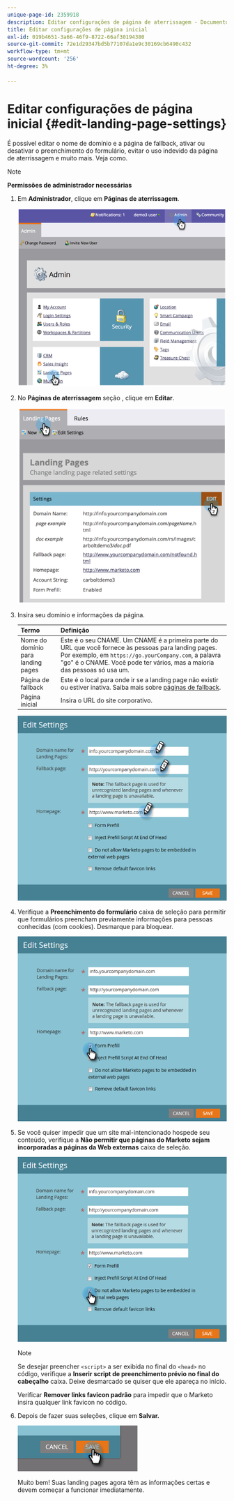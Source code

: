 ```yaml
---
unique-page-id: 2359918
description: Editar configurações de página de aterrissagem - Documentos do Marketo - Documentação do produto
title: Editar configurações de página inicial
exl-id: 019b4651-3a66-46f9-8722-66af30194380
source-git-commit: 72e1d29347bd5b77107da1e9c30169cb6490c432
workflow-type: tm+mt
source-wordcount: '256'
ht-degree: 3%

---
```


# Editar configurações de página inicial {#edit-landing-page-settings}

É possível editar o nome de domínio e a página de fallback, ativar ou desativar o preenchimento do formulário, evitar o uso indevido da página de aterrissagem e muito mais. Veja como.

>[!NOTE]
>
>**Permissões de administrador necessárias**

1. Em **Administrador**, clique em **Páginas de aterrissagem**.

   ![](assets/image2014-9-10-9-3a47-3a40.png)

1. No **Páginas de aterrissagem** seção , clique em **Editar**.

   ![](assets/image2014-9-10-9-3a47-3a12.png)

1. Insira seu domínio e informações da página.

   | Termo | Definição |
   |---|---|
   | Nome do domínio para landing pages | Este é o seu CNAME. Um CNAME é a primeira parte do URL que você fornece às pessoas para landing pages. Por exemplo, em `https://go.yourCompany.com`, a palavra &quot;go&quot; é o CNAME. Você pode ter vários, mas a maioria das pessoas só usa um. |
   | Página de fallback | Este é o local para onde ir se a landing page não existir ou estiver inativa. Saiba mais sobre [páginas de fallback](/help/marketo/product-docs/administration/settings/set-a-fallback-page.md). |
   | Página inicial | Insira o URL do site corporativo. |

   ![](assets/three.png)

1. Verifique a **Preenchimento do formulário** caixa de seleção para permitir que formulários preencham previamente informações para pessoas conhecidas (com cookies). Desmarque para bloquear.

   ![](assets/four.png)

1. Se você quiser impedir que um site mal-intencionado hospede seu conteúdo, verifique a **Não permitir que páginas do Marketo sejam incorporadas a páginas da Web externas** caixa de seleção.

   ![](assets/five.png)

   >[!NOTE]
   >
   >Se desejar preencher `<script>` a ser exibida no final do `<head>` no código, verifique a **Inserir script de preenchimento prévio no final do cabeçalho** caixa. Deixe desmarcado se quiser que ele apareça no início.
   >
   >Verificar **Remover links favicon padrão** para impedir que o Marketo insira qualquer link favicon no código.

1. Depois de fazer suas seleções, clique em **Salvar.**

   ![](assets/six.png)

   Muito bem! Suas landing pages agora têm as informações certas e devem começar a funcionar imediatamente.
